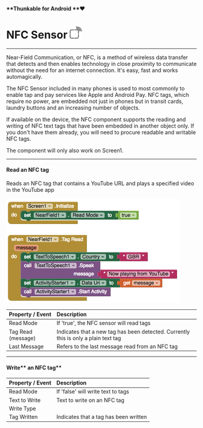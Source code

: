 #### **Thunkable for Android **❤

# NFC Sensor ![](/assets/nfc-icon.png)

---

Near-Field Communication, or NFC, is a method of wireless data transfer that detects and then enables technology in close proximity to communicate without the need for an internet connection. It's easy, fast and works automagically.

The NFC Sensor included in many phones is used to most commonly to enable tap and pay services like Apple and Android Pay. NFC tags, which require no power, are embedded not just in phones but in transit cards, laundry buttons and an increasing number of objects.

If available on the device, the NFC component supports the reading and writing of NFC text tags that have been embedded in another object only. If you don't have them already, you will need to procure readable and writable NFC tags.

The component will only also work on Screen1.

---

#### **Read an NFC tag**

Reads an NFC tag that contains a YouTube URL and plays a specified video in the YouTube app

![](/assets/nfc-blocks-1.png)

| Property / Event | Description |
| :--- | :--- |
| Read Mode | If 'true', the NFC sensor will read tags |
| Tag Read \(message\) | Indicates that a new tag has been detected. Currently this is only a plain text tag |
| Last Message | Refers to the last message read from an NFC tag |

---

#### Write** an NFC tag**

| Property / Event | Description |
| :--- | :--- |
| Read Mode |  If 'false' will write text to tags |
| Text to Write | Text to write on an NFC tag |
| Write Type |  |
| Tag Written | Indicates that a tag has been written |





